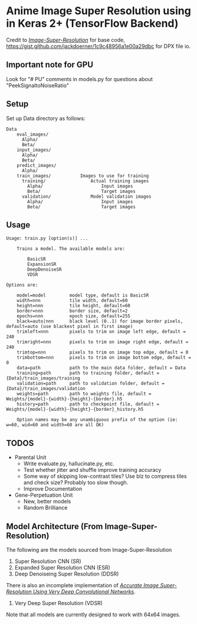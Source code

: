 # Anime Image Super Resolution using in Keras 2+ (TensorFlow Backend)

Credit to
*<a href="https://github.com/titu1994/Image-Super-Resolution">Image-Super-Resolution</a>*
for base code, https://gist.github.com/jackdoerner/1c9c48956a1e00a29dbc for DPX file io.

## Important note for GPU

Look for "# PU" comments in models.py for questions about "PeekSignaltoNoiseRatio"

## Setup

Set up Data directory as follows:

```
Data
    eval_images/    
      Alpha/    
      Beta/   
    input_images/   
      Alpha/    
      Beta/   
    predict_images/   
      Alpha/    
    train_images/           Images to use for training
      training/                 Actual training images
        Alpha/                      Input images
        Beta/                       Target images
      validation/               Model validation images
        Alpha/                      Input images
        Beta/                       Target images
```

## Usage

```
Usage: train.py [option(s)] ...

    Trains a model. The available models are:

        BasicSR
        ExpansionSR
        DeepDenoiseSR
        VDSR

Options are:

    model=model         model type, default is BasicSR
    width=nnn           tile width, default=60
    height=nnn          tile height, default=60
    border=nnn          border size, default=2
    epochs=nnn          epoch size, default=255
    black=auto|nnn      black level (0..1) for image border pixels, default=auto (use blackest pixel in first image)
    trimleft=nnn        pixels to trim on image left edge, default = 240
    trimright=nnn       pixels to trim on image right edge, default = 240
    trimtop=nnn         pixels to trim on image top edge, default = 0
    trimbottom=nnn      pixels to trim on image bottom edge, default = 0
    data=path           path to the main data folder, default = Data
    training=path       path to training folder, default = {Data}/train_images/training
    validation=path     path to validation folder, default = {Data}/train_images/validation
    weights=path        path to weights file, default = Weights/{model}-{width}-{height}-{border}.h5
    history=path        path to checkpoint file, default = Weights/{model}-{width}-{height}-{border}_history.h5

    Option names may be any unambiguous prefix of the option (ie: w=60, wid=60 and width=60 are all OK)
```
## TODOS

- Parental Unit
    - Write evaluate.py, hallucinate.py, etc.
    - Test whether jitter and shuffle improve training accuracy
    - Some way of skipping low-contrast tiles? Use blz to compress tiles and check size? Probably too slow though.
    - Improve Documentation
- Gene-Perpetuation Unit
    - New, better models
    - Random Brilliance

## Model Architecture (From Image-Super-Resolution)

The following are the models sourced from Image-Super-Resolution

1. Super Resolution CNN (SR)
2. Expanded Super Resolution CNN (ESR)
3. Deep Denoiseing Super Resolution (DDSR)

There is also an incomplete implementation of *<a href="https://arxiv.org/abs/1511.04587">Accurate Image Super-Resolution Using Very Deep Convolutional Networks</a>*.

1. Very Deep Super Resolution (VDSR)

Note that all models are currently designed to work with 64x64 images.
